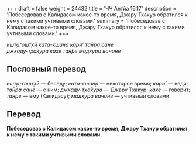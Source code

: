 +++
draft = false
weight = 24432
title = 'ЧЧ Антйа 16.17'
description = 'Побеседовав с Калидасом какое-то время, Джару Тхакур обратился к нему с такими учтивыми словами.'
summary = 'Побеседовав с Калидасом какое-то время, Джару Тхакур обратился к нему с такими учтивыми словами.'
+++

_ишт̣агошт̣хӣ ката-кшан̣а кари’ та̄н̇ра сане  
джхад̣у-т̣ха̄кура кахе та̄н̇ре мадхура вачане_

## Пословный перевод

_ишт̣а_\-_гошт̣хӣ_ — беседу; _ката_\-_кшан̣а_ — некоторое время; _кари’_ — ведя; _та̄н̇ра_ _сане_ — с ним; _джхад̣у_\-_т̣ха̄кура_ — Джару Тхакур; _кахе_ — говорит; _та̄н̇ре_ — ему (Калидасу); _мадхура_ _вачане_ — учтивыми словами.

## Перевод

**Побеседовав с Калидасом какое-то время, Джару Тхакур обратился к нему с такими учтивыми словами.**
